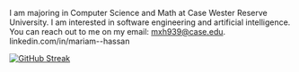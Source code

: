 I am majoring in Computer Science and Math at Case Wester Reserve University. I am interested in software engineering and artificial intelligence. 
You can reach out to me on my email: mxh939@case.edu. 
linkedin.com/in/mariam--hassan

[![GitHub Streak](https://github-readme-streak-stats.herokuapp.com?user=mariam-hassan2&theme=github-dark-blue)](https://git.io/streak-stats)
